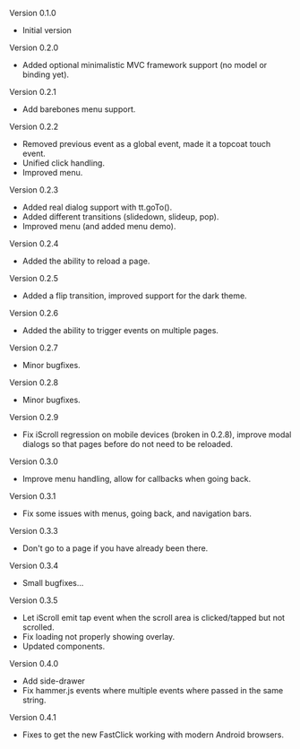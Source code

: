 Version 0.1.0
- Initial version

Version 0.2.0
- Added optional minimalistic MVC framework support (no model or binding yet).

Version 0.2.1
- Add barebones menu support.

Version 0.2.2
- Removed previous event as a global event, made it a topcoat touch event.
- Unified click handling.
- Improved menu.

Version 0.2.3
- Added real dialog support with tt.goTo().
- Added different transitions (slidedown, slideup, pop).
- Improved menu (and added menu demo).

Version 0.2.4
- Added the ability to reload a page.

Version 0.2.5
- Added a flip transition, improved support for the dark theme.

Version 0.2.6
- Added the ability to trigger events on multiple pages.

Version 0.2.7
- Minor bugfixes.

Version 0.2.8
- Minor bugfixes.

Version 0.2.9
- Fix iScroll regression on mobile devices (broken in 0.2.8), improve 
  modal dialogs so that pages before do not need to be reloaded.

Version 0.3.0
- Improve menu handling, allow for callbacks when going back.

Version 0.3.1
- Fix some issues with menus, going back, and navigation bars.

Version 0.3.3
- Don't go to a page if you have already been there.

Version 0.3.4
- Small bugfixes...

Version 0.3.5
- Let iScroll emit tap event when the scroll area is clicked/tapped but not scrolled.
- Fix loading not properly showing overlay.
- Updated components.

Version 0.4.0
- Add side-drawer
- Fix hammer.js events where multiple events where passed in the same string.

Version 0.4.1
- Fixes to get the new FastClick working with modern Android browsers.